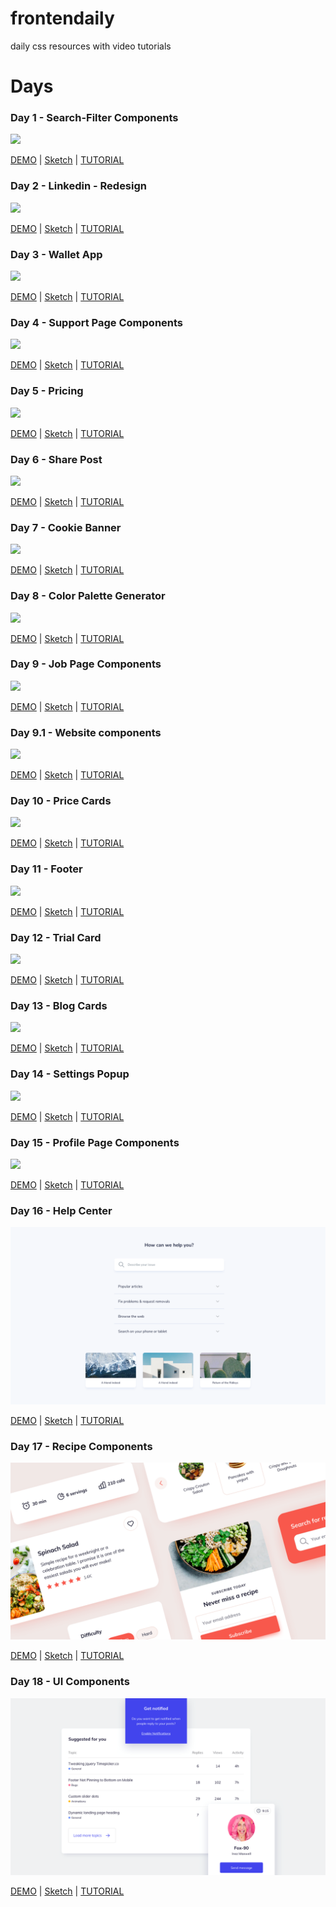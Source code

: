 # frontendaily
daily css resources with video tutorials

# Days

### Day 1 - Search-Filter Components

![](1/1.png)

[DEMO](https://frontendaily.com/day/1) | [Sketch](https://uidesigndaily.com/posts/sketch-search-filter-components-search-filter-day-1183) | [TUTORIAL](https://www.youtube.com/watch?v=aULb2vuQfWw)



### Day 2 - Linkedin - Redesign

![](2/2.png)

[DEMO](https://frontendaily.com/day/2) | [Sketch](https://yadi.sk/d/t3Y4WwVUG5GqvQ) | [TUTORIAL](https://www.youtube.com/watch?v=8s4wyoPVYCQ)


### Day 3 - Wallet App

![](3/3.png)

[DEMO](https://frontendaily.com/day/3) | [Sketch](https://yadi.sk/d/SHERu_5-7fS45g) | [TUTORIAL](https://www.youtube.com/watch?v=qU8u-a5Vbm0)

### Day 4 - Support Page Components

![](4/4.png)

[DEMO](https://frontendaily.com/day/4) | [Sketch](https://uidesigndaily.com/posts/sketch-support-page-components-links-day-1181) | [TUTORIAL](https://www.youtube.com/watch?v=awxzh_kVuLY)

### Day 5 - Pricing

![](5/5.png)

[DEMO](https://frontendaily.com/day/5) | [Sketch](https://uidesigndaily.com/posts/sketch-pricing-table-toggle-black-&-white-switch-day-1070) | [TUTORIAL](https://www.youtube.com/watch?v=lXkEcBM_ukY)

### Day 6 - Share Post

![](6/6.png)

[DEMO](https://frontendaily.com/day/6) | [Sketch](https://uidesigndaily.com/posts/sketch-share-post-social-day-913) | [TUTORIAL](https://www.youtube.com/watch?v=q_Lxl8v__mg)

### Day 7 - Cookie Banner

![](7/7.png)

[DEMO](https://frontendaily.com/day/7) | [Sketch](https://uidesigndaily.com/posts/sketch-cookie-banner-cookies-message-notification-day-1041) | [TUTORIAL](https://www.youtube.com/watch?v=XcpnlmwBI_U)

### Day 8 - Color Palette Generator

![](8/8.png)

[DEMO](https://frontendaily.com/day/8) | [Sketch](https://uidesigndaily.com/posts/sketch-color-palette-generator-picker--day-1114) | [TUTORIAL](https://www.youtube.com/watch?v=V5oCDP4THQc)

### Day 9 - Job Page Components

![](9/9.png)

[DEMO](https://frontendaily.com/day/9) | [Sketch](https://uidesigndaily.com/posts/sketch-job-page-components-filter-search-card-list-button-day-1144) | [TUTORIAL](https://www.youtube.com/watch?v=M2n_pEl3mf0)

### Day 9.1 - Website components

![](9.1/9.1.png)

[DEMO](https://frontendaily.com/day/9.1) | [Sketch](https://uidesigndaily.com/posts/sketch-website-components-button-card-link-day-1191) | [TUTORIAL](https://www.youtube.com/watch?v=PyCCMI9T6p8)

### Day 10 - Price Cards

![](10/10.png)

[DEMO](https://frontendaily.com/day/10) | [Sketch](https://uidesigndaily.com/posts/sketch-price-cards-pricing-dark-theme-day-1165) | [TUTORIAL](https://www.youtube.com/watch?v=cKRnlZjMCKo)

### Day 11 - Footer

![](11/11.png)

[DEMO](https://frontendaily.com/day/11) | [Sketch](https://uidesigndaily.com/posts/sketch-footer-website-day-1014) | [TUTORIAL](https://www.youtube.com/watch?v=3OGmE-WUWKI)

### Day 12 - Trial Card

![](12/12.png)

[DEMO](https://frontendaily.com/day/12) | [Sketch](https://uidesigndaily.com/posts/sketch-trial-card-upgrage-day-991) | [TUTORIAL](https://www.youtube.com/watch?v=MCFungn2DNY)

### Day 13 - Blog Cards

![](13/13.png)

[DEMO](https://frontendaily.com/day/13) | [Sketch](https://uidesigndaily.com/posts/sketch-blog-cards-post-article-thumbnail-day-997) | [TUTORIAL](https://www.youtube.com/watch?v=aXB_mm6y5nQ)

### Day 14 - Settings Popup

![](14/14.png)

[DEMO](https://frontendaily.com/day/14) | [Sketch](https://uidesigndaily.com/posts/sketch-settings-pop-up-controls-day-946) | [TUTORIAL](https://www.youtube.com/watch?v=pMDP9yfvhKA)

### Day 15 - Profile Page Components

![](15/15.png)

[DEMO](https://frontendaily.com/day/15) | [Sketch](https://uidesigndaily.com/posts/sketch-profile-page-components-cards-tags-day-1156) | [TUTORIAL](https://www.youtube.com/watch?v=C0WkmZVQlLs)

### Day 16 - Help Center

![](16/16.png)

[DEMO](https://frontendaily.com/day/16) | [Sketch](https://uidesigndaily.com/posts/sketch-help-center-accordion-list-panel-cards-search-day-1088) | [TUTORIAL](https://www.youtube.com/watch?v=ih00vHmNZrU)

### Day 17 - Recipe Components

![](17/17.png)

[DEMO](https://frontendaily.com/day/17) | [Sketch](https://uidesigndaily.com/posts/sketch-recipe-components-subscribe-tags-card-rating-day-1145) | [TUTORIAL](https://www.youtube.com/watch?v=wWsjFgviw6s)

### Day 18 - UI Components

![](18/18.png)

[DEMO](https://frontendaily.com/day/18) | [Sketch](https://uidesigndaily.com/posts/sketch-ui-components-table-profile-card-day-1202) | [TUTORIAL](https://www.youtube.com/watch?v=bf2MU1kam_M)